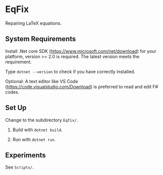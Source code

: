 # EqFix

Repairing LaTeX equations.

## System Requirements

Install .Net core SDK (https://www.microsoft.com/net/download) for your platform, version >= 2.0 is required.
The latest version meets the requirement.

Type `dotnet --version` to check if you have correctly installed.

Optional:
A text editor like VS Code (https://code.visualstudio.com/Download) 
is preferred to read and edit F# codes.

## Set Up

Change to the subdirectory `Eqfix/`.

1. Build with `dotnet build`.

2. Run with `dotnet run`.

## Experiments

See `Scripts/`.